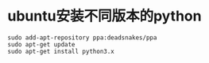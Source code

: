 # ubuntu安装不同版本的python

```shell
sudo add-apt-repository ppa:deadsnakes/ppa
sudo apt-get update
sudo apt-get install python3.x
```

